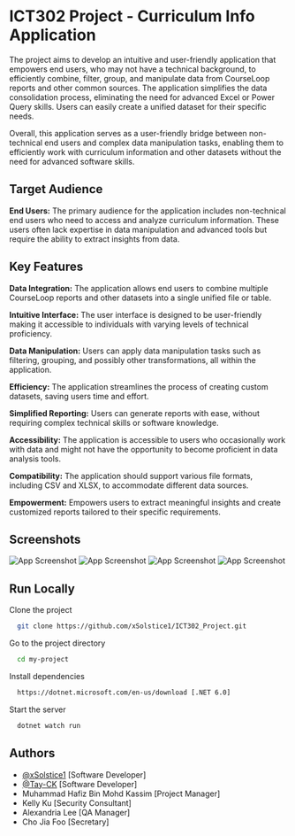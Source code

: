 
# ICT302 Project - Curriculum Info Application

The project aims to develop an intuitive and user-friendly application that empowers end users, who may not have a technical background, to efficiently combine, filter, group, and manipulate data from CourseLoop reports and other common sources. The application simplifies the data consolidation process, eliminating the need for advanced Excel or Power Query skills. Users can easily create a unified dataset for their specific needs.

Overall, this application serves as a user-friendly bridge between non-technical end users and complex data manipulation tasks, enabling them to efficiently work with curriculum information and other datasets without the need for advanced software skills.

## Target Audience

**End Users:** The primary audience for the application includes non-technical end users who need to access and analyze curriculum information. These users often lack expertise in data manipulation and advanced tools but require the ability to extract insights from data.
## Key Features

**Data Integration:** The application allows end users to combine multiple CourseLoop reports and other datasets into a single unified file or table.

**Intuitive Interface:** The user interface is designed to be user-friendly making it accessible to individuals with varying levels of technical proficiency.

**Data Manipulation:** Users can apply data manipulation tasks such as filtering, grouping, and possibly other transformations, all within the application.

**Efficiency:** The application streamlines the process of creating custom datasets, saving users time and effort.

**Simplified Reporting:** Users can generate reports with ease, without requiring complex technical skills or software knowledge.

**Accessibility:** The application is accessible to users who occasionally work with data and might not have the opportunity to become proficient in data analysis tools.

**Compatibility:** The application should support various file formats, including CSV and XLSX, to accommodate different data sources.

**Empowerment:** Empowers users to extract meaningful insights and create customized reports tailored to their specific requirements.
## Screenshots

![App Screenshot](https://i.ibb.co/X45K1W4/app1.jpg)
![App Screenshot](https://i.ibb.co/6DL0gj7/app2.jpg)
![App Screenshot](https://i.ibb.co/DkQV1Sg/app3.jpg)
![App Screenshot](https://i.ibb.co/LCLNKkR/app4.jpg)
## Run Locally

Clone the project

```bash
  git clone https://github.com/xSolstice1/ICT302_Project.git
```

Go to the project directory

```bash
  cd my-project
```

Install dependencies

```bash
  https://dotnet.microsoft.com/en-us/download [.NET 6.0]
```

Start the server

```bash
  dotnet watch run
```


## Authors

- [@xSolstice1](https://github.com/xSolstice1) [Software Developer]
- [@Tay-CK](https://github.com/Tay-CK) [Software Developer]
- Muhammad Hafiz Bin Mohd Kassim [Project Manager]
- Kelly Ku [Security Consultant]
- Alexandria Lee [QA Manager]
- Cho Jia Foo [Secretary]


